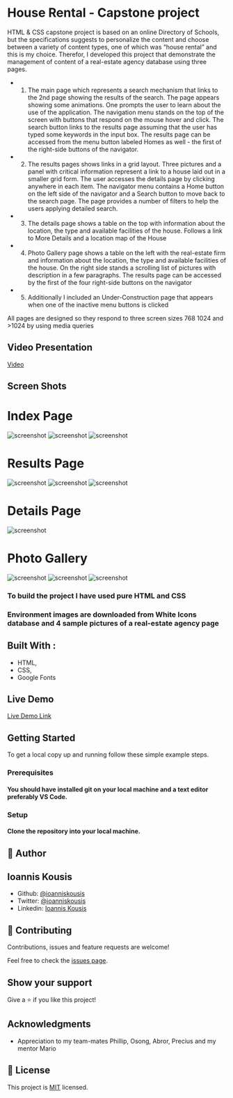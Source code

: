 # House Rental - Capstone project
HTML & CSS capstone project is based on an online Directory of Schools, but the specifications suggests to personalize the content and choose between a variety of content types, one of which was “house rental” and this is my choice.
Therefor, I developed this project that demonstrate the management of content of a real-estate agency database using three pages. 

- 1. The main page which represents a search mechanism that links to the 2nd page showing the results of the search.
The page appears showing some animations. One prompts the user to learn about the use of the application.
The navigation menu stands on the top of the screen with buttons that respond on the mouse hover and click.
The search button links to the results page assuming that the user has typed some keywords in the input box.
The results page can be accessed from the menu button labeled Homes as well - the first of the right-side buttons of the navigator.

- 2. The results pages shows links in a grid layout. Three pictures and a panel with critical information represent a link to a house laid out in a smaller grid form. The user accesses the details page by clicking anywhere in each item. The navigator menu contains a Home button on the left side of the navigator and a Search button to move back to the search page. The page provides a number of filters to help the users applying detailed search.

- 3. The details page shows a table on the top with information about the location, the type and available facilities of the house. 
Follows a link to More Details and a location map of the House

- 4. Photo Gallery page shows a table on the left with the real-estate firm and information about the location, the type and available facilities of the house. 
On the right side stands a scrolling list of pictures with description in a few paragraphs.
The results page can be accessed by the first of the four right-side buttons on the navigator

- 5. Additionally I included an Under-Construction page that appears when one of the inactive menu buttons is clicked 

All pages are designed so they respond to three screen sizes 768 1024 and >1024 by using media queries 

## Video Presentation
[Video](https://www.loom.com/share/b55f0d434e2f4ebb9ebd53b124ac813c)

## Screen Shots

# Index Page
![screenshot](images/screen-shots/index_lg.png)
![screenshot](images/screen-shots/index_sm1.png) 
![screenshot](images/screen-shots/index_sm2.png)
# Results Page
![screenshot](images/screen-shots/results_lg.png)
![screenshot](images/screen-shots/results_sm1.png) 
![screenshot](images/screen-shots/results_sm2.png)
# Details Page
![screenshot](images/screen-shots/details.png)
# Photo Gallery
![screenshot](images/screen-shots/detail_lg.png)
![screenshot](images/screen-shots/detail_sm1.png) 
![screenshot](images/screen-shots/detail_sm2.png)

### To build the project I have used pure HTML and CSS
### Environment images are downloaded from White Icons database and 4 sample pictures of a real-estate agency page
## Built With :

- HTML,
- CSS,
- Google Fonts

## Live Demo

[Live Demo Link](https://rawcdn.githack.com/ioanniskousis/Capstone/53e13efb86e183edfe8641bf820aee05a064d598/index.html)

## Getting Started

To get a local copy up and running follow these simple example steps.

### Prerequisites

#### You should have installed git on your local machine and a text editor preferably VS Code.

### Setup

#### Clone the repository into your local machine.


## 👤 Author
## Ioannis Kousis

- Github: [@ioanniskousis](https://github.com/ioanniskousis)
- Twitter: [@ioanniskousis](https://twitter.com/ioanniskousis)
- Linkedin: [Ioannis Kousis](https://www.linkedin.com/in/ioannis-kousis-9a5051b4/)

## 🤝 Contributing

Contributions, issues and feature requests are welcome!

Feel free to check the [issues page](issues/).

## Show your support

Give a ⭐️ if you like this project!

## Acknowledgments

- Appreciation to my team-mates Phillip, Osong, Abror, Precius and my mentor Mario

## 📝 License

This project is [MIT](lic.url) licensed.
